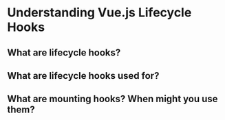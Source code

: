 # Understanding Vue.js Lifecycle Hooks



## What are lifecycle hooks?



## What are lifecycle hooks used for?



## What are mounting hooks? When might you use them?

